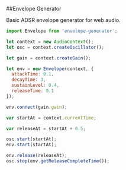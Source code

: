 ##Envelope Generator

Basic ADSR envelope generator for web audio.

```javascript
import Envelope from 'envelope-generator';

let context = new AudioContext();
let osc = context.createOscillator();

let gain = context.createGain();

let env = new Envelope(context, {
  attackTime: 0.1,
  decayTime: 3,
  sustainLevel: 0.4,
  releaseTime: 0.1
});

env.connect(gain.gain);

var startAt = context.currentTime;

var releaseAt = startAt + 0.5;

osc.start(startAt);
env.start(startAt);

env.release(releaseAt);
osc.stop(env.getReleaseCompleteTime());
```

